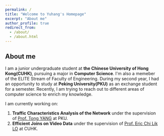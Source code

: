 ```yaml
---
permalink: /
title: "Welcome to Yuhang's Homepage"
excerpt: "About me"
author_profile: true
redirect_from: 
  - /about/
  - /about.html
---
```


## About me

I am a junior undergraduate student at **the Chinese University of Hong Kong(CUHK)**, pursuing a major in **Computer Science**. I'm also a memeber of the ELITE Stream of Faculty of Engineering. During my second year, I had an opportunity to study at **Peking University(PKU)** as an exchange student for a semester. Recently, I am trying to reach out to different areas of computer science to enrich my knowledge.

I am currently working on:

1. **Traffic Characteristics Analysis of the Network** under the supervision of [Prof. Tong YANG](https://cs.pku.edu.cn/info/1176/3703.htm) at PKU.
2. **Efficient Joins on Video Data** under the supervision of [Prof. Eric Chi Lik LO](https://www.cse.cuhk.edu.hk/people/faculty/eric-chi-lik-lo/) at CUHK.
